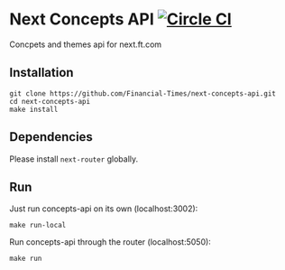 # Next Concepts API [![Circle CI](https://circleci.com/gh/Financial-Times/next-concepts-api.svg?style=svg)](https://circleci.com/gh/Financial-Times/next-concepts-api)

Concpets and themes api for next.ft.com

## Installation

```
git clone https://github.com/Financial-Times/next-concepts-api.git
cd next-concepts-api
make install
```

## Dependencies

Please install `next-router` globally.

## Run

Just run concepts-api on its own (localhost:3002):

```
make run-local
```

Run concepts-api through the router (localhost:5050):

```
make run
```
